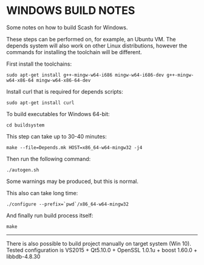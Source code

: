 WINDOWS BUILD NOTES
====================

Some notes on how to build Scash for Windows.

These steps can be performed on, for example, an Ubuntu VM. The depends system
will also work on other Linux distributions, however the commands for
installing the toolchain will be different.

First install the toolchains:

    sudo apt-get install g++-mingw-w64-i686 mingw-w64-i686-dev g++-mingw-w64-x86-64 mingw-w64-x86-64-dev

Install curl that is required for depends scripts:

    sudo apt-get install curl

To build executables for Windows 64-bit:

    cd buildsystem
    
This step can take up to 30-40 minutes:

    make --file=Depends.mk HOST=x86_64-w64-mingw32 -j4
    
Then run the following command:

    ./autogen.sh
    
Some warnings may be produced, but this is normal.

This also can take long time:

    ./configure --prefix=`pwd`/x86_64-w64-mingw32
    
And finally run build process itself:

    make

-----------------------------

There is also possible to build project manually on target system (Win 10). 
Tested configuration is VS2015 + Qt5.10.0 + OpenSSL 1.0.1u + boost 1.60.0 + libbdb-4.8.30


